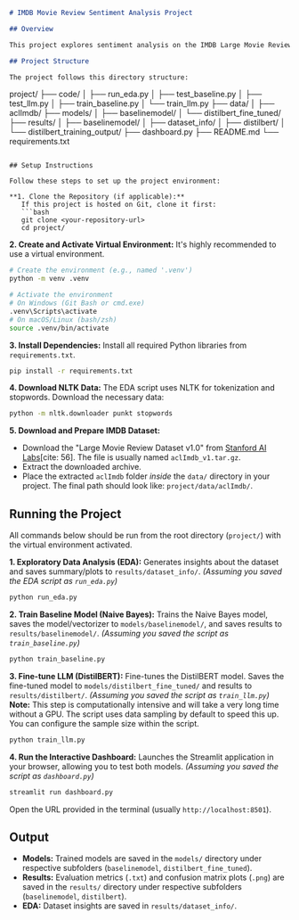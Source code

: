 ```markdown
# IMDB Movie Review Sentiment Analysis Project

## Overview

This project explores sentiment analysis on the IMDB Large Movie Review Dataset[cite: 52]. It implements and compares a baseline machine learning model (Naive Bayes) with a fine-tuned Large Language Model (DistilBERT) [cite: 43] to classify movie reviews as positive or negative. The project includes scripts for exploratory data analysis (EDA), model training, evaluation, and an interactive Streamlit dashboard for demonstration[cite: 31, 37].

## Project Structure

The project follows this directory structure:

```
project/
├── code/
│   ├── run_eda.py
│   ├── test_baseline.py
│   ├── test_llm.py
│   ├── train_baseline.py
│   └── train_llm.py
├── data/
│   ├── aclImdb/
├── models/
│   ├── baselinemodel/
│   └── distilbert_fine_tuned/
├── results/
│   ├── baselinemodel/
│   ├── dataset_info/
│   ├── distilbert/
│   └── distilbert_training_output/
├── dashboard.py
├── README.md
└── requirements.txt
```

## Setup Instructions

Follow these steps to set up the project environment:

**1. Clone the Repository (if applicable):**
   If this project is hosted on Git, clone it first:
   ```bash
   git clone <your-repository-url>
   cd project/
   ```

**2. Create and Activate Virtual Environment:**
   It's highly recommended to use a virtual environment.
   ```bash
   # Create the environment (e.g., named '.venv')
   python -m venv .venv

   # Activate the environment
   # On Windows (Git Bash or cmd.exe)
   .venv\Scripts\activate
   # On macOS/Linux (bash/zsh)
   source .venv/bin/activate
   ```

**3. Install Dependencies:**
   Install all required Python libraries from `requirements.txt`.
   ```bash
   pip install -r requirements.txt
   ```

**4. Download NLTK Data:**
   The EDA script uses NLTK for tokenization and stopwords. Download the necessary data:
   ```bash
   python -m nltk.downloader punkt stopwords
   ```

**5. Download and Prepare IMDB Dataset:**
   * Download the "Large Movie Review Dataset v1.0" from [Stanford AI Labs](https://ai.stanford.edu/~amaas/data/sentiment/)[cite: 56]. The file is usually named `aclImdb_v1.tar.gz`.
   * Extract the downloaded archive.
   * Place the extracted `aclImdb` folder *inside* the `data/` directory in your project. The final path should look like: `project/data/aclImdb/`.

## Running the Project

All commands below should be run from the root directory (`project/`) with the virtual environment activated.

**1. Exploratory Data Analysis (EDA):**
   Generates insights about the dataset and saves summary/plots to `results/dataset_info/`.
   *(Assuming you saved the EDA script as `run_eda.py`)*
   ```bash
   python run_eda.py
   ```

**2. Train Baseline Model (Naive Bayes):**
   Trains the Naive Bayes model, saves the model/vectorizer to `models/baselinemodel/`, and saves results to `results/baselinemodel/`.
   *(Assuming you saved the script as `train_baseline.py`)*
   ```bash
   python train_baseline.py
   ```

**3. Fine-tune LLM (DistilBERT):**
   Fine-tunes the DistilBERT model. Saves the fine-tuned model to `models/distilbert_fine_tuned/` and results to `results/distilbert/`.
   *(Assuming you saved the script as `train_llm.py`)*
   **Note:** This step is computationally intensive and will take a very long time without a GPU. The script uses data sampling by default to speed this up. You can configure the sample size within the script.
   ```bash
   python train_llm.py
   ```

**4. Run the Interactive Dashboard:**
   Launches the Streamlit application in your browser, allowing you to test both models.
   *(Assuming you saved the script as `dashboard.py`)*
   ```bash
   streamlit run dashboard.py
   ```
   Open the URL provided in the terminal (usually `http://localhost:8501`).

## Output

* **Models:** Trained models are saved in the `models/` directory under respective subfolders (`baselinemodel`, `distilbert_fine_tuned`).
* **Results:** Evaluation metrics (`.txt`) and confusion matrix plots (`.png`) are saved in the `results/` directory under respective subfolders (`baselinemodel`, `distilbert`).
* **EDA:** Dataset insights are saved in `results/dataset_info/`.

```
